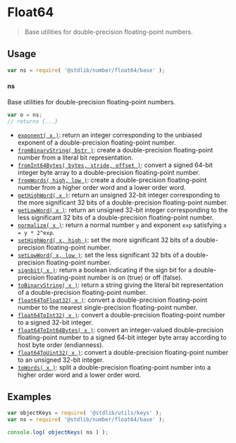 <!--

@license Apache-2.0

Copyright (c) 2018 The Stdlib Authors.

Licensed under the Apache License, Version 2.0 (the "License");
you may not use this file except in compliance with the License.
You may obtain a copy of the License at

   http://www.apache.org/licenses/LICENSE-2.0

Unless required by applicable law or agreed to in writing, software
distributed under the License is distributed on an "AS IS" BASIS,
WITHOUT WARRANTIES OR CONDITIONS OF ANY KIND, either express or implied.
See the License for the specific language governing permissions and
limitations under the License.

-->

# Float64

> Base utilities for double-precision floating-point numbers.

<section class="usage">

## Usage

```javascript
var ns = require( '@stdlib/number/float64/base' );
```

#### ns

Base utilities for double-precision floating-point numbers.

```javascript
var o = ns;
// returns {...}
```

<!-- <toc pattern="*"> -->

<div class="namespace-toc">

-   <span class="signature">[`exponent( x )`][@stdlib/number/float64/base/exponent]</span><span class="delimiter">: </span><span class="description">return an integer corresponding to the unbiased exponent of a double-precision floating-point number.</span>
-   <span class="signature">[`fromBinaryString( bstr )`][@stdlib/number/float64/base/from-binary-string]</span><span class="delimiter">: </span><span class="description">create a double-precision floating-point number from a literal bit representation.</span>
-   <span class="signature">[`fromInt64Bytes( bytes, stride, offset )`][@stdlib/number/float64/base/from-int64-bytes]</span><span class="delimiter">: </span><span class="description">convert a signed 64-bit integer byte array to a double-precision floating-point number.</span>
-   <span class="signature">[`fromWords( high, low )`][@stdlib/number/float64/base/from-words]</span><span class="delimiter">: </span><span class="description">create a double-precision floating-point number from a higher order word and a lower order word.</span>
-   <span class="signature">[`getHighWord( x )`][@stdlib/number/float64/base/get-high-word]</span><span class="delimiter">: </span><span class="description">return an unsigned 32-bit integer corresponding to the more significant 32 bits of a double-precision floating-point number.</span>
-   <span class="signature">[`getLowWord( x )`][@stdlib/number/float64/base/get-low-word]</span><span class="delimiter">: </span><span class="description">return an unsigned 32-bit integer corresponding to the less significant 32 bits of a double-precision floating-point number.</span>
-   <span class="signature">[`normalize( x )`][@stdlib/number/float64/base/normalize]</span><span class="delimiter">: </span><span class="description">return a normal number `y` and exponent `exp` satisfying `x = y * 2^exp`.</span>
-   <span class="signature">[`setHighWord( x, high )`][@stdlib/number/float64/base/set-high-word]</span><span class="delimiter">: </span><span class="description">set the more significant 32 bits of a double-precision floating-point number.</span>
-   <span class="signature">[`setLowWord( x, low )`][@stdlib/number/float64/base/set-low-word]</span><span class="delimiter">: </span><span class="description">set the less significant 32 bits of a double-precision floating-point number.</span>
-   <span class="signature">[`signbit( x )`][@stdlib/number/float64/base/signbit]</span><span class="delimiter">: </span><span class="description">return a boolean indicating if the sign bit for a double-precision floating-point number is on (true) or off (false).</span>
-   <span class="signature">[`toBinaryString( x )`][@stdlib/number/float64/base/to-binary-string]</span><span class="delimiter">: </span><span class="description">return a string giving the literal bit representation of a double-precision floating-point number.</span>
-   <span class="signature">[`float64ToFloat32( x )`][@stdlib/number/float64/base/to-float32]</span><span class="delimiter">: </span><span class="description">convert a double-precision floating-point number to the nearest single-precision floating-point number.</span>
-   <span class="signature">[`float64ToInt32( x )`][@stdlib/number/float64/base/to-int32]</span><span class="delimiter">: </span><span class="description">convert a double-precision floating-point number to a signed 32-bit integer.</span>
-   <span class="signature">[`float64ToInt64Bytes( x )`][@stdlib/number/float64/base/to-int64-bytes]</span><span class="delimiter">: </span><span class="description">convert an integer-valued double-precision floating-point number to a signed 64-bit integer byte array according to host byte order (endianness).</span>
-   <span class="signature">[`float64ToUint32( x )`][@stdlib/number/float64/base/to-uint32]</span><span class="delimiter">: </span><span class="description">convert a double-precision floating-point number to an unsigned 32-bit integer.</span>
-   <span class="signature">[`toWords( x )`][@stdlib/number/float64/base/to-words]</span><span class="delimiter">: </span><span class="description">split a double-precision floating-point number into a higher order word and a lower order word.</span>

</div>

<!-- </toc> -->

</section>

<!-- /.usage -->

<section class="examples">

## Examples

<!-- TODO: better examples -->

<!-- eslint no-undef: "error" -->

```javascript
var objectKeys = require( '@stdlib/utils/keys' );
var ns = require( '@stdlib/number/float64/base' );

console.log( objectKeys( ns ) );
```

</section>

<!-- /.examples -->

<!-- Section for related `stdlib` packages. Do not manually edit this section, as it is automatically populated. -->

<section class="related">

</section>

<!-- /.related -->

<!-- Section for all links. Make sure to keep an empty line after the `section` element and another before the `/section` close. -->

<section class="links">

<!-- <toc-links> -->

[@stdlib/number/float64/base/exponent]: https://github.com/stdlib-js/number/tree/main/float64/base/exponent

[@stdlib/number/float64/base/from-binary-string]: https://github.com/stdlib-js/number/tree/main/float64/base/from-binary-string

[@stdlib/number/float64/base/from-int64-bytes]: https://github.com/stdlib-js/number/tree/main/float64/base/from-int64-bytes

[@stdlib/number/float64/base/from-words]: https://github.com/stdlib-js/number/tree/main/float64/base/from-words

[@stdlib/number/float64/base/get-high-word]: https://github.com/stdlib-js/number/tree/main/float64/base/get-high-word

[@stdlib/number/float64/base/get-low-word]: https://github.com/stdlib-js/number/tree/main/float64/base/get-low-word

[@stdlib/number/float64/base/normalize]: https://github.com/stdlib-js/number/tree/main/float64/base/normalize

[@stdlib/number/float64/base/set-high-word]: https://github.com/stdlib-js/number/tree/main/float64/base/set-high-word

[@stdlib/number/float64/base/set-low-word]: https://github.com/stdlib-js/number/tree/main/float64/base/set-low-word

[@stdlib/number/float64/base/signbit]: https://github.com/stdlib-js/number/tree/main/float64/base/signbit

[@stdlib/number/float64/base/to-binary-string]: https://github.com/stdlib-js/number/tree/main/float64/base/to-binary-string

[@stdlib/number/float64/base/to-float32]: https://github.com/stdlib-js/number/tree/main/float64/base/to-float32

[@stdlib/number/float64/base/to-int32]: https://github.com/stdlib-js/number/tree/main/float64/base/to-int32

[@stdlib/number/float64/base/to-int64-bytes]: https://github.com/stdlib-js/number/tree/main/float64/base/to-int64-bytes

[@stdlib/number/float64/base/to-uint32]: https://github.com/stdlib-js/number/tree/main/float64/base/to-uint32

[@stdlib/number/float64/base/to-words]: https://github.com/stdlib-js/number/tree/main/float64/base/to-words

<!-- </toc-links> -->

</section>

<!-- /.links -->
